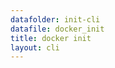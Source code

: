 ```yaml
---
datafolder: init-cli
datafile: docker_init
title: docker init
layout: cli
---
```


<!--
This page is automatically generated from Docker's source code. If you want to
suggest a change to the text that appears here, open a ticket or pull request
in the source repository on GitHub:

https://github.com/docker/docker-init
-->